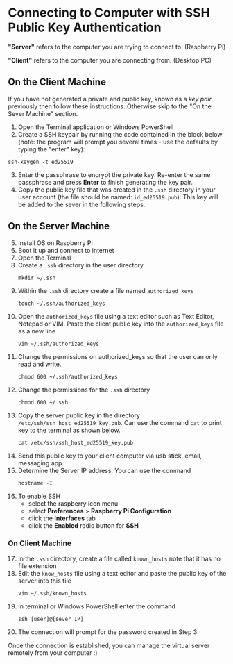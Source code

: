 # Connecting to Computer with SSH Public Key Authentication

**"Server"** refers to the computer you are trying to connect to. (Raspberry Pi)

**"Client"** refers to the computer you are connecting from. (Desktop PC)

## On the Client Machine
If you have not generated a private and public key, known as a *key pair* previously then follow these instructions. Otherwise skip to the "On the Sever Machine" section.

1. Open the Terminal application or Windows PowerShell
2. Create a SSH keypair by running the code contained in the block below (note: the program will prompt you several times - use the defaults by typing the "enter" key):

```
ssh-keygen -t ed25519
```
3. Enter the passphrase to encrypt the private key. Re-enter the same passphrase and press **Enter** to finish generating the key pair. 
4. Copy the public key file that was created in the `.ssh` directory in your user account (the file should be named: `id_ed25519.pub`). This key will be added to the sever in the following steps.

## On the Server Machine
5. Install OS on Raspberry Pi
6. Boot it up and connect to internet
7. Open the Terminal
8. Create a `.ssh` directory in the user directory 
    ```
    mkdir ~/.ssh
    ```
9. Within the `.ssh` directory create a file named `authorized_keys`
    ```
    touch ~/.ssh/authorized_keys
    ```
10. Open the `authorized_keys` file using a text editor such as Text Editor, Notepad or VIM. Paste the client public key into the `authorized_keys` file as a new line
    ```
    vim ~/.ssh/authorized_keys
    ```
11. Change the permissions on authorized_keys so that the user can only read and write.
    ```
    chmod 600 ~/.ssh/authorized_keys
    ```
12. Change the permissions for the `.ssh` directory
    ```
    chmod 600 ~/.ssh
    ```
13. Copy the server public key in the directory `/etc/ssh/ssh_host_ed25519_key.pub`. Can use the command `cat` to print key to the terminal as shown below.
    ```
    cat /etc/ssh/ssh_host_ed25519_key.pub
    ```
14. Send this public key to your client computer via usb stick, email, messaging app.
15. Determine the Server IP address. You can use the command 
    ```
    hostname -I
    ```
16. To enable SSH
    - select the raspberry icon menu
    - select **Preferences** > **Raspberry Pi Configuration**
    - click the **Interfaces** tab
    - click the **Enabled** radio button for **SSH**
        
### On Client Machine
17. In the `.ssh` directory, create a file called `known_hosts` note that it has no file extension
18. Edit the `know_hosts` file using a text editor and paste the public key of the server into this file
    ```
    vim ~/.ssh/known_hosts
    ```
19. In terminal or Windows PowerShell enter the command
    ```
    ssh [user]@[sever IP]
    ```
20. The connection will prompt for the password created in Step 3

Once the connection is established, you can manage the virtual server remotely from your computer :)